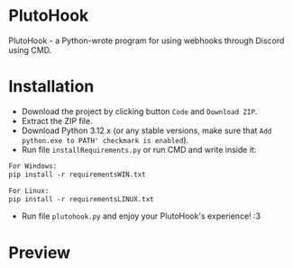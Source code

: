 # PlutoHook
PlutoHook - a Python-wrote program for using webhooks through Discord using CMD.

# Installation
- Download the project by clicking button `Code` and `Download ZIP`.
- Extract the ZIP file.
- Download Python 3.12.x (or any stable versions, make sure that `Add python.exe to PATH' checkmark is enabled`).
- Run file `installRequirements.py` or run CMD and write inside it:
```txt
For Windows:
pip install -r requirementsWIN.txt

For Linux:
pip install -r requirementsLINUX.txt
```
- Run file `plutohook.py` and enjoy your PlutoHook's experience! :3

# Preview
<div align="center">
    <img src="https://raw.githubusercontent.com/techplayz32/plutohook/main/license/preview.png>
